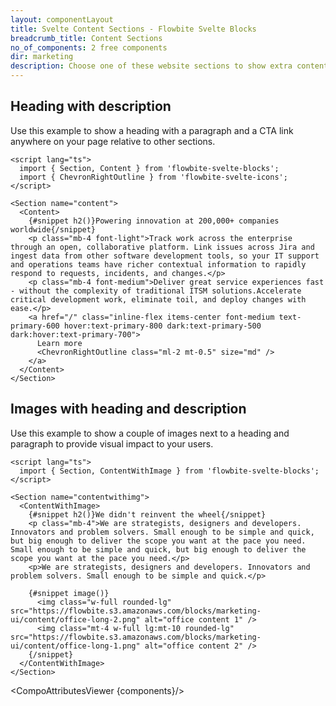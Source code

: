 ```yaml
---
layout: componentLayout
title: Svelte Content Sections - Flowbite Svelte Blocks
breadcrumb_title: Content Sections
no_of_components: 2 free components
dir: marketing
description: Choose one of these website sections to show extra content relative to the other sections on the page such as a gallery of images, description texts, and more.
---
```


<script>
  import { TableProp, TableDefaultRow, CompoAttributesViewer } from '../utils'
  const components = 'Content, ContentWithImage, Section'
</script>

## Heading with description

Use this example to show a heading with a paragraph and a CTA link anywhere on your page relative to other sections.

```svelte example
<script lang="ts">
  import { Section, Content } from 'flowbite-svelte-blocks';
  import { ChevronRightOutline } from 'flowbite-svelte-icons';
</script>

<Section name="content">
  <Content>
    {#snippet h2()}Powering innovation at 200,000+ companies worldwide{/snippet}
    <p class="mb-4 font-light">Track work across the enterprise through an open, collaborative platform. Link issues across Jira and ingest data from other software development tools, so your IT support and operations teams have richer contextual information to rapidly respond to requests, incidents, and changes.</p>
    <p class="mb-4 font-medium">Deliver great service experiences fast - without the complexity of traditional ITSM solutions.Accelerate critical development work, eliminate toil, and deploy changes with ease.</p>
    <a href="/" class="inline-flex items-center font-medium text-primary-600 hover:text-primary-800 dark:text-primary-500 dark:hover:text-primary-700">
      Learn more
      <ChevronRightOutline class="ml-2 mt-0.5" size="md" />
    </a>
  </Content>
</Section>
```

## Images with heading and description

Use this example to show a couple of images next to a heading and paragraph to provide visual impact to your users.

```svelte example
<script lang="ts">
  import { Section, ContentWithImage } from 'flowbite-svelte-blocks';
</script>

<Section name="contentwithimg">
  <ContentWithImage>
    {#snippet h2()}We didn't reinvent the wheel{/snippet}
    <p class="mb-4">We are strategists, designers and developers. Innovators and problem solvers. Small enough to be simple and quick, but big enough to deliver the scope you want at the pace you need. Small enough to be simple and quick, but big enough to deliver the scope you want at the pace you need.</p>
    <p>We are strategists, designers and developers. Innovators and problem solvers. Small enough to be simple and quick.</p>

    {#snippet image()}
      <img class="w-full rounded-lg" src="https://flowbite.s3.amazonaws.com/blocks/marketing-ui/content/office-long-2.png" alt="office content 1" />
      <img class="mt-4 w-full lg:mt-10 rounded-lg" src="https://flowbite.s3.amazonaws.com/blocks/marketing-ui/content/office-long-1.png" alt="office content 2" />
    {/snippet}
  </ContentWithImage>
</Section>
```

<CompoAttributesViewer {components}/>
